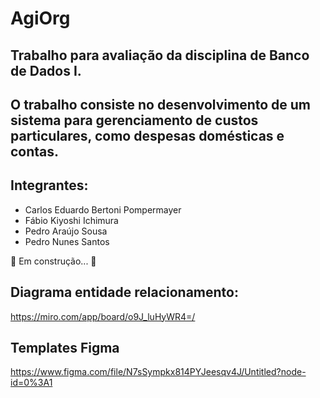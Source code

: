 # AgiOrg     

## Trabalho para avaliação da disciplina de Banco de Dados I.
## O trabalho consiste no desenvolvimento de um sistema para gerenciamento de custos particulares, como despesas domésticas e contas.

## Integrantes:
   - Carlos Eduardo Bertoni Pompermayer
   - Fábio Kiyoshi Ichimura
   - Pedro Araújo Sousa
   - Pedro Nunes Santos

🚧  Em construção...  🚧

## Diagrama entidade relacionamento:
  https://miro.com/app/board/o9J_luHyWR4=/

## Templates Figma
  https://www.figma.com/file/N7sSympkx814PYJeesqv4J/Untitled?node-id=0%3A1


